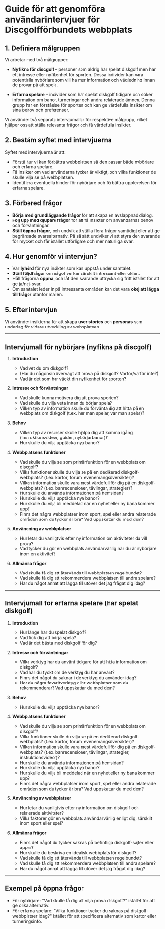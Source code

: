 # Guide för att genomföra användarintervjuer för Discgolfförbundets webbplats

## 1. Definiera målgruppen
Vi arbetar med två målgrupper:

- **Nyfikna för discgolf** – personer som aldrig har spelat diskgolf men har ett intresse eller nyfikenhet för sporten. Dessa individer kan vara potentiella nybörjare som vill ha mer information och vägledning innan de provar på att spela.

- **Erfarna spelare** – individer som har spelat diskgolf tidigare och söker information om banor, turneringar och andra relaterade ämnen. Denna grupp har en förståelse för sporten och kan ge värdefulla insikter om sina behov och preferenser.

Vi använder två separata intervjumallar för respektive målgrupp, vilket hjälper oss att ställa relevanta frågor och få värdefulla insikter.

## 2. Bestäm syftet med intervjuerna
Syftet med intervjuerna är att:
- Förstå hur vi kan förbättra webbplatsen så den passar både nybörjare och erfarna spelare.
- Få insikter om vad användarna tycker är viktigt, och vilka funktioner de skulle vilja se på webbplatsen.
- Identifiera eventuella hinder för nybörjare och förbättra upplevelsen för erfarna spelare.

## 3. Förbered frågor
- **Börja med grundläggande frågor** för att skapa en avslappnad dialog.
- **Följ upp med djupare frågor** för att få insikter om användarnas behov och förväntningar.
- **Ställ öppna frågor**, och undvik att ställa flera frågor samtidigt eller att ge begränsade svarsalternativ. På så sätt undviker vi att styra den svarande för mycket och får istället utförligare och mer naturliga svar.

## 4. Hur genomför vi intervjun?
- Var **lyhörd** för nya insikter som kan uppstå under samtalet.
- **Ställ följdfrågor** om något verkar särskilt intressant eller oklart.
- Håll frågorna **öppna**, och låt den svarande uttrycka sig fritt istället för att ge ja/nej-svar.
- Om samtalet leder in på intressanta områden kan det vara **okej att lägga till frågor** utanför mallen.

## 5. Efter intervjun
Vi använder insikterna för att skapa **user stories** och **personas** som underlag för vidare utveckling av webbplatsen.

---

## Intervjumall för nybörjare (nyfikna på discgolf)

1. **Introduktion**
   - Vad vet du om diskgolf?
   - (Har du någonsin övervägt att prova på diskgolf? Varför/varför inte?)
   - Vad är det som har väckt din nyfikenhet för sporten?

2. **Intresse och förväntningar**
   - Vad skulle kunna motivera dig att prova sporten?
   - Vad skulle du vilja veta innan du börjar spela?
   - Vilken typ av information skulle du förvänta dig att hitta på en webbplats om diskgolf (t.ex. hur man spelar, var man spelar)?

3. **Behov**
   - Vilken typ av resurser skulle hjälpa dig att komma igång (instruktionsvideor, guider, nybörjarbanor)?
   - Hur skulle du vilja upptäcka nya banor?
  
4. **Webbplatsens funktioner**
   - Vad skulle du vilja se som primärfunktion för en webbplats om discgolf?
   - Vilka funktioner skulle du vilja se på en dedikerad diskgolf-webbplats? (t.ex. kartor, forum, evenemangsöversikter)?
   - Vilken information skulle vara mest värdefull för dig på en diskgolf-webbplats? (t.ex. banrecensioner, tävlingar, strategier)?
   - Hur skulle du använda informationen på hemsidan?
   - Hur skulle du vilja upptäcka nya banor?
   - Hur skulle du vilja bli meddelad när en nyhet eller ny bana kommer upp?
   - Finns det några webbplatser inom sport, spel eller andra relaterade områden som du tycker är bra? Vad uppskattar du med dem?

5. **Användning av webbplatser**
   - Hur letar du vanligtvis efter ny information om aktiviteter du vill prova?
   - Vad tycker du gör en webbplats användarvänlig när du är nybörjare inom en aktivitet?
  
6. **Allmänna frågor**
   - Vad skulle få dig att återvända till webbplatsen regelbundet?
   - Vad skulle få dig att rekommendera webbplatsen till andra spelare?
   - Har du något annat att lägga till utöver det jag frågat dig idag?

---

## Intervjumall för erfarna spelare (har spelat diskgolf)

1. **Introduktion**
   - Hur länge har du spelat diskgolf?
   - Vad fick dig att börja spela?
   - Vad är det bästa med diskgolf för dig?

2. **Intresse och förväntningar**
   - Vilka verktyg har du använt tidigare för att hitta information om diskgolf?
   - Vad har du tyckt om de verktyg du har använt?
   - Finns det något du saknar i de verktyg du använder idag?
   - Har du några favoritverktyg eller webbplatser som du rekommenderar? Vad uppskattar du med dem?

3. **Behov**
   - Hur skulle du vilja upptäcka nya banor?

4. **Webbplatsens funktioner**
   - Vad skulle du vilja se som primärfunktion för en webbplats om discgolf?
   - Vilka funktioner skulle du vilja se på en dedikerad diskgolf-webbplats? (t.ex. kartor, forum, evenemangsöversikter)?
   - Vilken information skulle vara mest värdefull för dig på en diskgolf-webbplats? (t.ex. banrecensioner, tävlingar, strategier, instruktionsvideor)?
   - Hur skulle du använda informationen på hemsidan?
   - Hur skulle du vilja upptäcka nya banor?
   - Hur skulle du vilja bli meddelad när en nyhet eller ny bana kommer upp?
   - Finns det några webbplatser inom sport, spel eller andra relaterade områden som du tycker är bra? Vad uppskattar du med dem?

5. **Användning av webbplatser**
   - Hur letar du vanligtvis efter ny information om diskgolf och relaterade aktiviteter?
   - Vilka faktorer gör en webbplats användarvänlig enligt dig, särskilt inom sport eller spel?

6. **Allmänna frågor**
   - Finns det något du tycker saknas på befintliga diskgolf-sajter eller appar?
   - Hur skulle du beskriva en idealisk webbplats för diskgolf?
   - Vad skulle få dig att återvända till webbplatsen regelbundet?
   - Vad skulle få dig att rekommendera webbplatsen till andra spelare?
   - Har du något annat att lägga till utöver det jag frågat dig idag?

---

## Exempel på öppna frågor
- För nybörjare: "Vad skulle få dig att vilja prova diskgolf?" istället för att ge olika alternativ.
- För erfarna spelare: "Vilka funktioner tycker du saknas på diskgolf-webbplatser idag?" istället för att specificera alternativ som kartor eller turneringsinfo.
